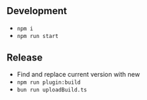 #

## Development

- `npm i`
- `npm run start`

## Release

- Find and replace current version with new
- `npm run plugin:build`
- `bun run uploadBuild.ts`
